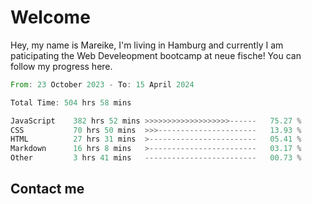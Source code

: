 # Welcome

Hey, my name is Mareike, I'm living in Hamburg and currently I am paticipating the Web Develeopment bootcamp at neue fische!
You can follow my progress here.

<!--START_SECTION:waka-->

```rust
From: 23 October 2023 - To: 15 April 2024

Total Time: 504 hrs 58 mins

JavaScript    382 hrs 52 mins >>>>>>>>>>>>>>>>>>>------   75.27 %
CSS           70 hrs 50 mins  >>>----------------------   13.93 %
HTML          27 hrs 31 mins  >------------------------   05.41 %
Markdown      16 hrs 8 mins   >------------------------   03.17 %
Other         3 hrs 41 mins   -------------------------   00.73 %
```

<!--END_SECTION:waka-->

## Contact me



